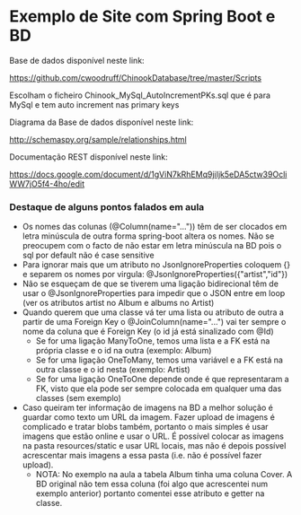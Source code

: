 # Exemplo de Site com Spring Boot e BD

Base de dados disponível neste link:

https://github.com/cwoodruff/ChinookDatabase/tree/master/Scripts

Escolham o ficheiro Chinook_MySql_AutoIncrementPKs.sql que é para MySql e tem auto increment nas primary keys

Diagrama da Base de dados disponível neste link:

http://schemaspy.org/sample/relationships.html

Documentação REST disponível neste link:

https://docs.google.com/document/d/1gViN7kRhEMq9jiIjk5eDA5ctw39OcliWW7jO5f4-4ho/edit

### Destaque de alguns pontos falados em aula

- Os nomes das colunas (@Column(name="...")) têm de ser clocados em letra minúscula de outra forma spring-boot altera os nomes. Não se preocupem com o facto de não estar em letra minúscula na BD pois o sql por default não é case sensitive 
- Para ignorar mais que um atributo no JsonIgnoreProperties coloquem {} e separem os nomes por virgula: @JsonIgnoreProperties({"artist","id"})
- Não se esqueçam de que se tiverem uma ligação bidirecional têm de usar o @JsonIgnoreProperties para impedir que o JSON entre em loop (ver os atributos artist no Album e albums no Artist)
- Quando querem que uma classe vá ter uma lista ou atributo de outra a partir de uma Foreign Key o @JoinColumn(name="...") vai ter sempre o nome da coluna que é Foreign Key (o id já está sinalizado com @Id)
  - Se for uma ligação ManyToOne, temos uma lista e a FK está na própria classe e o id na outra (exemplo: Album)
  - Se for uma ligação OneToMany, temos uma variável e a FK está na outra classe e o id nesta (exemplo: Artist)
  - Se for uma ligação OneToOne depende onde é que representaram a FK, visto que ela pode ser sempre colocada em qualquer uma das classes (sem exemplo)
- Caso queiram ter informação de imagens na BD a melhor solução é guardar como texto um URL da imagem. Fazer upload de imagens é complicado e tratar blobs também, portanto o mais simples é usar imagens que estão online e usar o URL. É possível colocar as imagens na pasta resources/static e usar URL locais, mas não é depois possível acrescentar mais imagens a essa pasta (i.e. não é possível fazer upload).
  - NOTA: No exemplo na aula a tabela Album tinha uma coluna Cover. A BD original não tem essa coluna (foi algo que acrescentei num exemplo anterior) portanto comentei esse atributo e getter na classe. 
